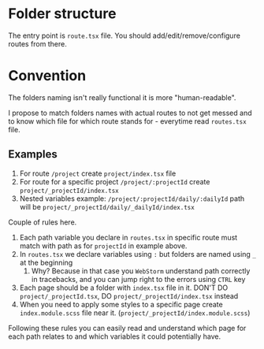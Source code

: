 # Folder structure
The entry point is `route.tsx` file. You should add/edit/remove/configure routes
from there.

# Convention
The folders naming isn't really functional it is more "human-readable".

I propose to match folders names with actual routes to not get messed and
to know which file for which route stands for - everytime read `routes.tsx` file.

## Examples

1. For route `/project` create `project/index.tsx` file
2. For route for a specific project `/project/:projectId` create `project/_projectId/index.tsx`
3. Nested variables example: `/project/:projectId/daily/:dailyId` path will be `project/_projectId/daily/_dailyId/index.tsx`

Couple of rules here. 
1. Each path variable you declare in `routes.tsx` in specific route must match with path as for `projectId` in example above.
2. In `routes.tsx` we declare variables using `:` but folders are named using `_` at the beginning
   1. Why? Because in that case you `WebStorm` understand path correctly in tracebacks, and you can jump right to the errors using `CTRL` key
3. Each page should be a folder with `index.tsx` file in it. DON'T DO `project/_projectId.tsx`, DO `project/_projectId/index.tsx` instead
4. When you need to apply some styles to a specific page create `index.module.scss` file near it. (`project/_projectId/index.module.scss`)

Following these rules you can easily read and understand which page for each path relates to
and which variables it could potentially have.

